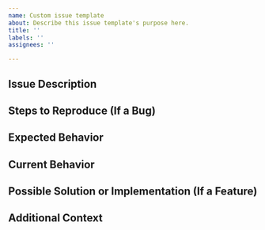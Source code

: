 ```yaml
---
name: Custom issue template
about: Describe this issue template's purpose here.
title: ''
labels: ''
assignees: ''

---
```


## Issue Description

<!-- 
Provide a concise description of the issue or new feature request.
Explain why this issue needs attention or why this feature is valuable.
-->

## Steps to Reproduce (If a Bug)

<!-- 
List the steps to reproduce the bug. Include screenshots or code snippets if relevant.
-->

## Expected Behavior

<!-- 
Describe what you expected to happen or what the correct outcome should be.
-->

## Current Behavior

<!-- 
Describe what happened instead of the expected behavior.
-->

## Possible Solution or Implementation (If a Feature)

<!-- 
Explain how you would approach implementing this feature, if you have any suggestions.
-->

## Additional Context

<!-- 
Add any other context or screenshots about the issue/feature request here.
-->
